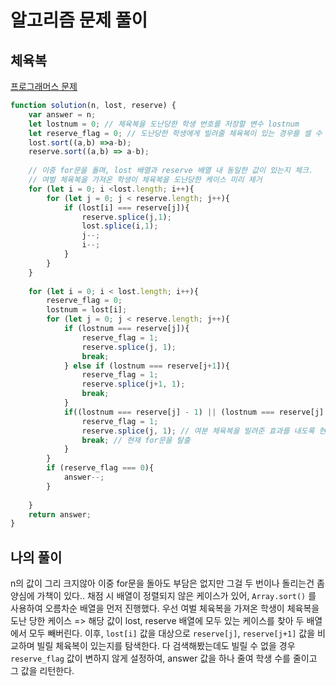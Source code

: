 # 알고리즘 문제 풀이

## 체육복

[프로그래머스 문제](https://programmers.co.kr/learn/courses/30/lessons/42862)

```javascript
function solution(n, lost, reserve) {
    var answer = n;
    let lostnum = 0; // 체육복을 도난당한 학생 번호를 저장할 변수 lostnum
    let reserve_flag = 0; // 도난당한 학생에게 빌려줄 체육복이 있는 경우를 셀 수 있는 flag. 1은 있음, 0은 없음
    lost.sort((a,b) =>a-b);
    reserve.sort((a,b) => a-b);
    
    // 이중 for문을 돌며, lost 배열과 reserve 배열 내 동일한 값이 있는지 체크. 
    // 여벌 체육복을 가져온 학생이 체육복을 도난당한 케이스 미리 제거
    for (let i = 0; i <lost.length; i++){
        for (let j = 0; j < reserve.length; j++){
            if (lost[i] === reserve[j]){
                reserve.splice(j,1);
                lost.splice(i,1);
                j--;
                i--;
            }
        }
    }
    
    for (let i = 0; i < lost.length; i++){
        reserve_flag = 0;
        lostnum = lost[i];
        for (let j = 0; j < reserve.length; j++){
            if (lostnum === reserve[j]){
                reserve_flag = 1;
                reserve.splice(j, 1);
                break;
            } else if (lostnum === reserve[j+1]){
                reserve_flag = 1;
                reserve.splice(j+1, 1);
                break;
            }
            if((lostnum === reserve[j] - 1) || (lostnum === reserve[j] + 1)){
                reserve_flag = 1;
                reserve.splice(j, 1); // 여분 체육복을 빌려준 효과를 내도록 현재 reserve[j] 에 있는값을 제거
                break; // 현재 for문을 탈출
            }
        }
        if (reserve_flag === 0){
            answer--;
        }
    
    }
    return answer;
}
```

## 나의 풀이
n의 값이 그리 크지않아 이중 for문을 돌아도 부담은 없지만 그걸 두 번이나 돌리는건 좀 양심에 가책이 있다.. 
 채점 시 배열이 정렬되지 않은 케이스가 있어, `Array.sort()` 를 사용하여 오름차순 배열을 먼저 진행했다.
 우선 여벌 체육복을 가져온 학생이 체육복을 도난 당한 케이스 => 해당 값이 lost, reserve 배열에 모두 있는 케이스를 찾아 두 배열에서 모두 빼버린다. 
  이후, `lost[i]` 값을 대상으로 `reserve[j]`, `reserve[j+1]` 값을 비교하며 빌릴 체육복이 있는지를 탐색한다. 다 검색해봤는데도 빌릴 수 없을 경우 `reserve_flag` 값이 변하지 않게 설정하여, answer 값을 하나 줄여 학생 수를 줄이고 그 값을 리턴한다.